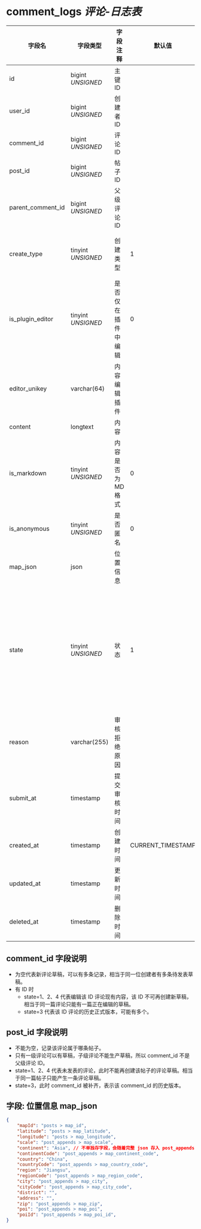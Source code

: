 # comment_logs *评论-日志表*

| 字段名 | 字段类型 | 字段注释 | 默认值 | 可空 | 备注 |
| --- | --- | --- | --- | --- | --- |
| id | bigint *UNSIGNED* | 主键 ID | | NO | 自动递增 |
| user_id | bigint *UNSIGNED* | 创建者 ID |  | NO | 关联字段 [users->id](../users/users.md) |
| comment_id | bigint *UNSIGNED* | 评论 ID |  | YES | 关联字段 [comments->id](comments.md) |
| post_id | bigint *UNSIGNED* | 帖子 ID |  | NO | 关联字段 [posts->id](posts.md) |
| parent_comment_id | bigint *UNSIGNED* | 父级评论 ID |  | YES | 为空代表一级评论 |
| create_type | tinyint *UNSIGNED* | 创建类型 | 1 | NO | 1.快捷创建 / 2.编辑器创建 / 3.由帖子复原创建 |
| is_plugin_editor | tinyint *UNSIGNED* | 是否仅在插件中编辑 | 0 | NO | 0.否 / 1.是 |
| editor_unikey | varchar(64) | 内容编辑插件 |  | YES | 关联字段 [plugins->unikey](../plugins/plugins.md) |
| content | longtext | 内容 |  | YES | 完整内容 |
| is_markdown | tinyint *UNSIGNED* | 内容是否为 MD 格式 | 0 | NO | 0.否 / 1.是 |
| is_anonymous | tinyint *UNSIGNED* | 是否匿名 | 0 | NO |  0.否 / 1.是 |
| map_json | json | 位置信息 |  | YES | 为空值，代表不创建或者修改时清空 |
| state | tinyint *UNSIGNED* | 状态 | 1 | NO |  1.未发表（草稿）<br>2.已发表（审核中）<br>3.已发表（审核通过并封存）<br>4.已发表（审核未通过，又为草稿状态） |
| reason | varchar(255) | 审核拒绝原因 |  | YES | 审核拒绝时使用 |
| submit_at | timestamp | 提交审核时间 |  | YES |  |
| created_at | timestamp | 创建时间 | CURRENT_TIMESTAMP | NO |  |
| updated_at | timestamp | 更新时间 |  | YES |  |
| deleted_at | timestamp | 删除时间 |  | YES |  |

## comment_id 字段说明

- 为空代表新评论草稿，可以有多条记录，相当于同一位创建者有多条待发表草稿。
- 有 ID 时
    - state=1、2、4 代表编辑该 ID 评论现有内容，该 ID 不可再创建新草稿，相当于同一篇评论只能有一篇正在编辑的草稿。
    - state=3 代表该 ID 评论的历史正式版本，可能有多个。

## post_id 字段说明

- 不能为空，记录该评论属于哪条帖子。
- 只有一级评论可以有草稿，子级评论不能生产草稿，所以 comment_id 不是父级评论 ID。
- state=1、2、4 代表未发表的评论，此时不能再创建该帖子的评论草稿。相当于同一篇帖子只能产生一条评论草稿。
- state=3，此时 comment_id 被补齐，表示该 comment_id 的历史版本。

## 字段: 位置信息 map_json

```json
{
    "mapId": "posts > map_id",
    "latitude": "posts > map_latitude",
    "longitude": "posts > map_longitude",
    "scale": "post_appends > map_scale",
    "continent": "Asia", // 不单独存字段，会随着完整 json 存入 post_appends->map_json
    "continentCode": "post_appends > map_continent_code",
    "country": "China",
    "countryCode": "post_appends > map_country_code",
    "region": "Jiangsu",
    "regionCode": "post_appends > map_region_code",
    "city": "post_appends > map_city",
    "cityCode": "post_appends > map_city_code",
    "district": "",
    "address": "",
    "zip": "post_appends > map_zip",
    "poi": "post_appends > map_poi",
    "poiId": "post_appends > map_poi_id",
}
```
